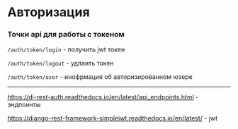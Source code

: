# Авторизация

### Точки api для работы с токеном

`/auth/token/login` - получить jwt токен

`/auth/token/logout` - удлаить токен

`/auth/token/user` - инофрмация об авторизированном юзере

---

https://dj-rest-auth.readthedocs.io/en/latest/api_endpoints.html - эндпоинты

https://django-rest-framework-simplejwt.readthedocs.io/en/latest/ - jwt
